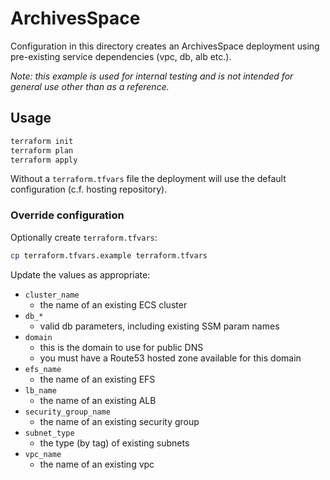 # ArchivesSpace

Configuration in this directory creates an ArchivesSpace deployment
using pre-existing service dependencies (vpc, db, alb etc.).

*Note: this example is used for internal testing and is not
intended for general use other than as a reference.*

## Usage

```bash
terraform init
terraform plan
terraform apply
```

Without a `terraform.tfvars` file the deployment will use the
default configuration (c.f. hosting repository).

### Override configuration

Optionally create `terraform.tfvars`:

```bash
cp terraform.tfvars.example terraform.tfvars
```

Update the values as appropriate:

- `cluster_name`
  - the name of an existing ECS cluster
- `db_*`
  - valid db parameters, including existing SSM param names
- `domain`
  - this is the domain to use for public DNS
  - you must have a Route53 hosted zone available for this domain
- `efs_name`
  - the name of an existing EFS
- `lb_name`
  - the name of an existing ALB
- `security_group_name`
  - the name of an existing security group
- `subnet_type`
  - the type (by tag) of existing subnets
- `vpc_name`
  - the name of an existing vpc
